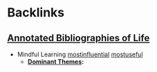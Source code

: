 
# Backlinks
## [Annotated Bibliographies of Life](<Annotated Bibliographies of Life.md>)
- Mindful Learning [mostinfluential](<mostinfluential.md>) [mostuseful](<mostuseful.md>)
    - **[Dominant Themes](<Dominant Themes.md>):**

